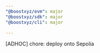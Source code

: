 ```yaml
---
"@boostxyz/evm": major
"@boostxyz/sdk": major
"@boostxyz/cli": major

---
```


[ADHOC] chore: deploy onto Sepolia 
